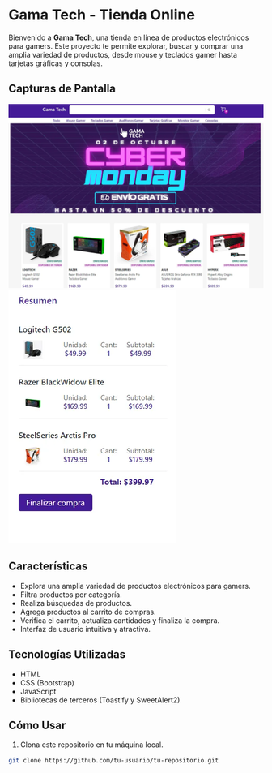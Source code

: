 # Gama Tech - Tienda Online

Bienvenido a **Gama Tech**, una tienda en línea de productos electrónicos para gamers. Este proyecto te permite explorar, buscar y comprar una amplia variedad de productos, desde mouse y teclados gamer hasta tarjetas gráficas y consolas.

## Capturas de Pantalla


[![Vista Desktop](assets/img/captura-1.webp)](assets/img/captura-1.webp)
[![Vista Mobile](assets/img/captura-2.webp)](assets/img/captura-2.webp)


## Características

- Explora una amplia variedad de productos electrónicos para gamers.
- Filtra productos por categoría.
- Realiza búsquedas de productos.
- Agrega productos al carrito de compras.
- Verifica el carrito, actualiza cantidades y finaliza la compra.
- Interfaz de usuario intuitiva y atractiva.

## Tecnologías Utilizadas

- HTML
- CSS (Bootstrap)
- JavaScript
- Bibliotecas de terceros (Toastify y SweetAlert2)

## Cómo Usar

1. Clona este repositorio en tu máquina local.

```bash
git clone https://github.com/tu-usuario/tu-repositorio.git